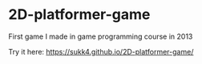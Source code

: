 # 2D-platformer-game
First game I made in game programming course in 2013

Try it here: https://sukk4.github.io/2D-platformer-game/
